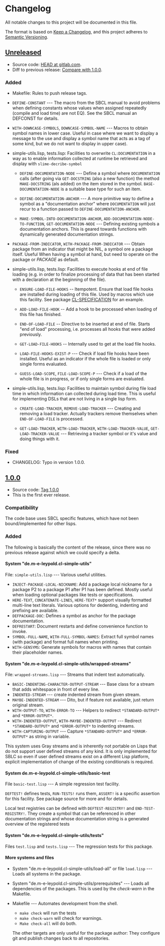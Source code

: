 # Changelog

All notable changes to this project will be documented in this file.

The format is based on [Keep a Changelog](https://keepachangelog.com/en/1.0.0/),
and this project adheres to [Semantic Versioning](https://semver.org/spec/v2.0.0.html).

## [Unreleased]

- Source code: [HEAD at gitlab.com][unreleased].
- Diff to previous release: [Compare with 1.0.0][unreleased/diff].

[unreleased]:      https://gitlab.com/m-e-leypold/cl-simple-utils/-/commits/main/
[unreleased/diff]: https://gitlab.com/m-e-leypold/cl-simple-utils/-/compare/1.0.0...main

### Added

- Makefile: Rules to push release tags.

- `DEFINE-CONSTANT` --- The macro from the SBCL manual to avoid
  problems when defining constants whose values when assigned
  repeatedly (compile and load time) are not EQ). See the SBCL manual
  an DEFCONST for details.
  
- `WITH-DOWNCASE-SYMBOLS`, `DOWNCASE-SYMBOL-NAME` --- Macros to obtain
  symbol names in lower case. Useful in case where we want to display
  a message to the use and display a symbol name that acts as a tag of
  some kind, but we do not want to display in upper case).

- simple-utils.lisp, tests.lisp: Facilities to overwrite
  `CL:DOCUMENTATION` in a way as to enable information collected at
  runtime be retrieved and display with `slime-decribe-symbol`
  
  - `DEFINE-DOCUMENTATION-NODE` --- Define a symbol where
    `DOCUMENTATION` calls (after going via `GET-DOCSTRING` (also a new
    function) the method `MAKE-DOCSTRING` (als added) on the item
    stored in the symbol. `BASE-DOCUMENTATION-NODE` is a suitable base
    type for such an item.
	
  - `DEFINE-DOCUMENTATION-ANCHOR` --- A more primitive way to define a
    symbol as a "documentation anchor" where `DOCUMENTATION` will just
    recur to a function passed to `DEFINE-DOCUMENTATION-ANCHOR`.
	
  - `MAKE-SYMBOL-INTO-DOCUMENTATION-ANCHOR`,
    `ADD-DOCUMENTATION-NODE-TO-FUNCTION`, `GET-DOCUMENTATION-NODE` ---
    Defining existing symbols a documentation anchors. This is geared
    towards functions with dynamically generated documentation strings.
	
	
- `PACKAGE-FROM-INDICATOR`, `WITH-PACKAGE-FROM-INDICATOR` --- Obtain
  package from an indicator that might be NIL, a symbol ore a package
  itself. Useful When having a symbol at hand, but need to operate on
  the package or *PACKAGE* as default.

- simple-utils.lisp, tests.lisp: Facilities to execute hooks at end of
  file loading (e.g. in order to finalize processing of data that has
  been started with a declaration at the beginning of the file).

  - `ENSURE-LOAD-FILE-HOOKS` -- Itempotent. Ensure that load file
    hooks are installed during loading of this file. Used by macros
    which use this facility. See package
    [CL-SPECIFICATION][cl-specification] for an example.

  - `ADD-LOAD-FILE-HOOK` -- Add a hook to be processed when loading of
    this file has finished.

  - `END-OF-LOAD-FILE` -- Directive to be inserted at end of
    file. Starts "end of load" processing, i.e. processes all hooks
    that were added previously.
	
  - `GET-LOAD-FILE-HOOKS` -- Internally used to get at the load
    file hooks.
	
  - `LOAD-FILE-HOOKS-EXIST-P` --- Check if load file hooks have been
    installed. Useful as an indicator if the whole file is loaded or
    only single forms evaluated.
	
  - `GUESS-LOAD-SCOPE`, `FILE-LOAD-SCOPE-P` --- Check if a load of the
    whole file is in progress, or if only single forms are evaluated.
	
- simple-utils.lisp, tests.lisp: Facilities to maintain symbol during
  file load time in which information can collected during load
  time. This is useful for implementing DSLs that are not living in a
  single lisp form.

  - `CREATE-LOAD-TRACKER`, `REMOVE-LOAD-TRACKER` --- Creating and
    removing a load tracker. Actually trackers remove themselves when
    `END-OF-LOAD-FILE` is processed.
  
  - `GET-LOAD-TRACKER`, `WITH-LOAD-TRACKER`,
    `WITH-LOAD-TRACKER-VALUE`, `GET-LOAD-TRACKER-VALUE` --- Retrieving
    a tracker symbol or it's value and doing things with it.

[cl-specification]: https://gitlab.com/m-e-leypold/cl-specification

### Fixed

- CHANGELOG: Typo in version 1.0.0.

## [1.0.0]

- Source code: [Tag 1.0.0][1.0.0]
- This is the first ever release.

[1.0.0]: https://gitlab.com/m-e-leypold/cl-simple-utils/-/tags/1.0.0


### Compatibility

The code base uses SBCL specific features, which have not been
bound/implemented for other lisps.


### Added

The following is basically the content of the release, since there was
no previous release against which we could specify a delta.


#### System "de.m-e-leypold.cl-simple-utils"

File: `simple-utils.lisp` --- Various useful utilities.

- `INJECT-PACKAGE-LOCAL-NICKNAME`: Add a package local nickname for a
  package P2 to a package P1 after P1 has been defined. Mostly useful
  when loading optional packages like tests or specifications.
- `HERE-TEXT`, `CONCATENATE-LINES`, `HERE-TEXT*` support visually
  formatted multi-line text literals. Various options for dedenting,
  indenting and prefixing are available.
- `DEFPACKAGE-DOC`: Defines a symbol as anchor for the package
  documentation.
- `DEFRESTART`: Document restarts and define convenience function to invoke.
- `SYMBOL-FULL-NAME`, `WITH-FULL-SYMBOL-NAMES`: Extract full symbol
  names (with package) and format full names when printing.
- `WITH-GENSYMS`: Generate symbols for macros with names that
  contain their placeholder names.


#### System "de.m-e-leypold.cl-simple-utils/wrapped-streams"

File: `wrapped-streams.lisp` --- Streams that indent text automatically.

- `BASIC-INDENTING-CHARACTER-OUTPUT-STREAM` --- Base class for a
  stream that adds whitespace in front of every line.
- `INDENTED-STREAM` --- create indented stream from given stream.
- `MAYBE-INDENTED-STREAM` --- Dito, but if feature not available, just return original stream.
- `WITH-OUTPUT-TO`, `WITH-ERROR-TO` --- Helpers to redirect
  `*STANDARD-OUTPUT*` and `*ERROR-OUTPUT*`.
- `WITH-INDENTED-OUTPUT`, `WITH-MAYBE-INDENTED-OUTPUT` --- Redirect
  `*STANDARD-OUTPUT*` and `*ERROR-OUTPUT*` to indenting streams.
- `WITH-CAPTURING-OUTPUT` --- Capture `*STANDARD-OUTPUT*` and
  `*ERROR-OUTPUT*` as string in variable.

This system uses Gray streams and is inherently not portable on Lisps
that do not support user defined streams of any kind. It is only
implemented for SBLC so even if user defined streams exist on a
different Lisp platform, explicit implementation of change of the
existing conditionals is required.


#### System de.m-e-leypold.cl-simple-utils/basic-test

File `basic-test.lisp` --- A simple regression test facility.

`DEFTEST!` defines tests, `RUN-TESTS!` runs them, `ASSERT!` is a
specific assertion for this facility. See package source for more and
for details.

Local test registries can be defined with `DEFTEST-REGISTRY!` and
`END-TEST-REGISTRY!`. They create a symbol that can be referenced in
other documentation strings and whose documentation string is a
generated overview of the registered tests


#### System "de.m-e-leypold.cl-simple-utils/tests"

Files `test.lisp` and `tests.lisp` --- The regression tests for this package.


#### More systems and files

- System "de.m-e-leypold.cl-simple-utils/load-all" or file `load.lisp`
  --- Loads all systems in the package.

- System "de.m-e-leypold.cl-simple-utils/prerequisites" --- Loads all
  dependencies of the packages. This is used by the _check-warn_ in
  the Makefile.

- Makefile --- Automates development from the shell.

  - `make check` will run the tests
  - `make check-warn` will check for warnings.
  - `Make check-all` will do both.

  The other targets are only useful for the package author: They
  configure git and publish changes back to all repositories.
